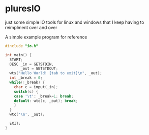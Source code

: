 # pluresIO
just some simple IO tools for linux and windows that I keep having to reimplment over and over

A simple example program for reference
```C
#include "io.h"

int main() {
  START;
  DESC _in = GETSTDIN,
       _out = GETSTDOUT;
  wts("Hello World! [tab to exit]\n", _out);
  int _break = 0;
  while(!_break) {
    char c = input(_in);
    switch(c) {
    case '\t': _break=1; break;
    default: wtc(c, _out); break;
    }
  }
  wtc('\n', _out);

  EXIT;
}
```
